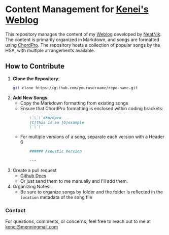 # Content Management for [Kenei's Weblog](https://kenei.weblog.lol)

This repository manages the content of my [Weblog](https://weblog.lol) developed by [NeatNik](https://neatnik.net). The content is primarily organized in Markdown, and songs are formatted using [ChordPro](https://www.chordpro.org). The repository hosts a collection of popular songs by the HSA, with multiple arrangements available.

## How to Contribute

1. **Clone the Repository**:
   ```bash
   git clone https://github.com/yourusername/repo-name.git
    ```
2. **Add New Songs**:
    - Copy the Markdown formatting from existing songs
    - Ensure that ChordPro formatting is enclosed within coding brackets:
        ```markdown
            \`\`\`chordpro
            [C]This is an [G]example
            \`\`\`
        ```
    - For multiple versions of a song, separate each version with a Header 6
        ```markdown
            ###### Acoustic Version

            ---
        ```
3. Create a pull request
    - [Github Docs](https://docs.github.com/en/pull-requests/collaborating-with-pull-requests/proposing-changes-to-your-work-with-pull-requests/creating-a-pull-request)
    - Or just send them to me manually and I'll add them.
4. Organizing Notes:
    - Be sure to organize songs by folder and the folder is reflected in the `location` metadata of the song file

### Contact
For questions, comments, or concerns, feel free to reach out to me at kenei@menningmail.com
